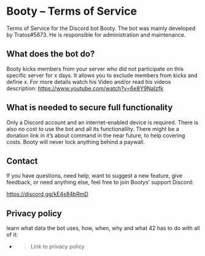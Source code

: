 # Booty – Terms of Service
Terms of Service for the Discord bot Booty. 
The bot was mainly developed by Tratos#5673. He is responsible for administration and maintenance. 

## What does the bot do?
Booty kicks members from your server who did not participate on this specific server for x days. 
It allows you to exclude members from kicks and define x. For more details watch his Video and/or read his videos description:
https://www.youtube.com/watch?v=6e8Y9NaIzfk

## What is needed to secure full functionality
Only a Discord account and an internet-enabled device is required. There is also no cost to use the bot and all its functionallity. There might be a donation link in it’s about command in the near future, to help covering costs. Booty will never lock anything behind a paywall. 


## Contact
If you have questions, need help, want to suggest a new feature, give feedback, or need anything else, feel free to join Bootys’ support Discord: 

https://discord.gg/kE4s84bRmD


## Privacy policy
learn what data the bot uses, how, when, why and what 42 has to do with all of it:
- > Link to privacy policy
